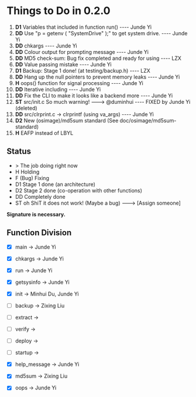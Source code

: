 # Things to Do in 0.2.0
1.  **D1** Variables that included in function run() ---- Junde Yi
2.  **DD** Use "p = getenv ( "SystemDrive" );" to get system drive. ---- Junde Yi
3.  **DD** chkargs ---- Junde Yi
4.  **DD** Colour output for prompting message ---- Junde Yi
5.  **DD** MD5 check-sum: Bug fix completed and ready for using ---- LZX
6.  **DD** Value passing mistake ---- Junde Yi
7.  **D1** Backup: Stage 1 done! (at testing/backup.h) ---- LZX
8.  **DD** Hang up the null pointers to prevent memory leaks ---- Junde Yi
9.  **H**  oops() function for signal processing ---- Junde Yi
10. **DD** Iterative including ---- Junde Yi
11. **DD** Fix the CLI to make it looks like a backend more ---- Junde Yi
12. **ST** src/init.c So much warning! ---> @duminhui ---- FIXED by Junde Yi (deleted)
13. **DD** src/clrprint.c -> clrprintf (using va_args) ---- Junde Yi
14. **D2**  New (osimage)/md5sum standard (See doc/osimage/md5sum-standard)
15. **H**  EAFP instead of LBYL


## Status
* \>     The job doing right now
* H     Holding
* F     (Bug) Fixing
* D1    Stage 1 done (an architecture)
* D2    Stage 2 done (co-operation with other functions)
* DD    Completely done
* ST    oh ShiT it does not work! (Maybe a bug) ---> [Assign someone]

**Signature is necessary.**

## Function Division
  - [X] main                -> Junde Yi
  - [X] chkargs             -> Junde Yi
  - [X] run                 -> Junde Yi
  - [X] getsysinfo          -> Junde Yi
  - [X] init                -> Minhui Du, Junde Yi
  - [ ] backup              -> Zixing Liu
  - [ ] extract             -> 
  - [ ] verify              -> 
  - [ ] deploy              -> 
  - [ ] startup             -> 
  - [X] help_message        -> Junde Yi
  - [X] md5sum              -> Zixing Liu
  - [X] oops                -> Junde Yi

